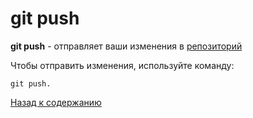 # git push

**git push** - отправляет ваши изменения в [репозиторий](/repos.md)

Чтобы отправить изменения, используйте команду:

```
git push.
```


[Назад к содержанию](readme.md)
